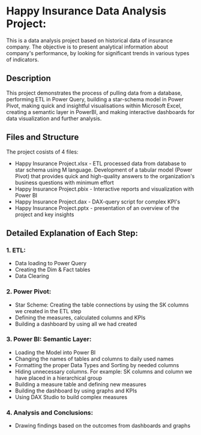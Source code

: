 # Happy Insurance Data Analysis Project: 
This is a data analysis project based on historical data of insurance company. The objective is to present analytical information about company's performance, by looking for significant trends in various types of indicators.

## Description
This project demonstrates the process of pulling data from a database, performing ETL in Power Query, building a star-schema model in Power Pivot, making quick and insightful visualisations within Microsoft Excel, creating a semantic layer in PowerBI, and making interactive dashboards for data visualization and further analysis.

## Files and Structure
The project cosists of 4 files:
- Happy Insurance Project.xlsx - ETL processed data from database to star schema using M language. Development of a tabular model (Power Pivot) that provides quick and high-quality answers to the organization's business questions with minimum effort
- Happy Insurance Project.pbix - Interactive reports and visualization with Power BI
- Happy Insurance Project.dax - DAX-query script for complex KPI's
- Happy Insurance Project.pptx - presentation of an overview of the project and key insights

## Detailed Explanation of Each Step:
### 1. ETL:
  - Data loading to Power Query
  - Creating the Dim & Fact tables
  - Data Clearing
### 2. Power Pivot:
  - Star Scheme: Creating the table connections by using the SK columns we created in the ETL step
  - Defining the measures, calculated columns and KPIs
  - Building a dashboard by using all we had created
### 3. Power BI: Semantic Layer:
  - Loading the Model into Power BI
  - Changing the names of tables and columns to daily used names
  - Formatting the proper Data Types and Sorting by needed columns
  - Hiding unnecessary columns. For example: SK columns and column we have placed in a hierarchical group
  - Building a measure table and defining new measures
  - Building the dashboard by using graphs and KPIs
  - Using DAX Studio to build complex measures
### 4. Analysis and Conclusions:
  - Drawing findings based on the outcomes from dashboards and graphs
